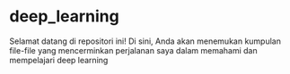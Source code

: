 # deep_learning
Selamat datang di repositori ini! Di sini, Anda akan menemukan kumpulan file-file yang mencerminkan perjalanan saya dalam memahami dan mempelajari deep learning
